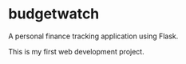 # budgetwatch
A personal finance tracking application using Flask.

This is my first web development project. 

